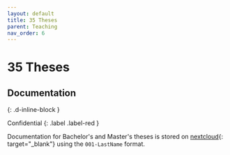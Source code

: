 ```yaml
---
layout: default
title: 35 Theses
parent: Teaching
nav_order: 6
---
```


# 35 Theses

## Documentation
{: .d-inline-block }

Confidential {: .label .label-red }

Documentation for Bachelor's and Master's theses is stored on [nextcloud](https://nc-2272638881871040784.nextcloud-ionos.com/index.php/apps/files/?dir=/30-teaching/35_theses&fileid=124){: target="_blank"} using the `001-LastName` format.
